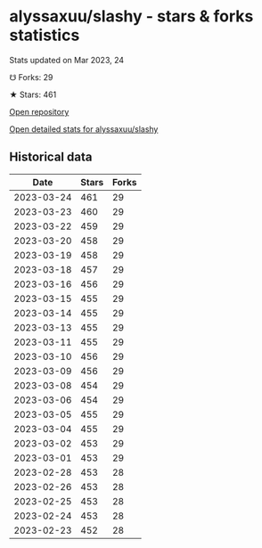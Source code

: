 # alyssaxuu/slashy - stars & forks statistics

Stats updated on Mar 2023, 24

☋ Forks: 29

★ Stars: 461

[Open repository](https://github.com/alyssaxuu/slashy)

[Open detailed stats for alyssaxuu/slashy](https://reviewgithub.com/rep/alyssaxuu/slashy)

## Historical data
| Date | Stars | Forks |
|------|-------|-------|
| 2023-03-24 | 461 | 29 | 
| 2023-03-23 | 460 | 29 | 
| 2023-03-22 | 459 | 29 | 
| 2023-03-20 | 458 | 29 | 
| 2023-03-19 | 458 | 29 | 
| 2023-03-18 | 457 | 29 | 
| 2023-03-16 | 456 | 29 | 
| 2023-03-15 | 455 | 29 | 
| 2023-03-14 | 455 | 29 | 
| 2023-03-13 | 455 | 29 | 
| 2023-03-11 | 455 | 29 | 
| 2023-03-10 | 456 | 29 | 
| 2023-03-09 | 456 | 29 | 
| 2023-03-08 | 454 | 29 | 
| 2023-03-06 | 454 | 29 | 
| 2023-03-05 | 455 | 29 | 
| 2023-03-04 | 455 | 29 | 
| 2023-03-02 | 453 | 29 | 
| 2023-03-01 | 453 | 29 | 
| 2023-02-28 | 453 | 28 | 
| 2023-02-26 | 453 | 28 | 
| 2023-02-25 | 453 | 28 | 
| 2023-02-24 | 453 | 28 | 
| 2023-02-23 | 452 | 28 | 

